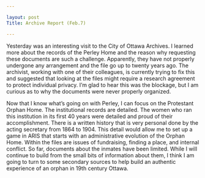 ```yaml
---

layout: post
Title: Archive Report (Feb.7) 

---
```


Yesterday was an interesting visit to the City of Ottawa Archives. I learned more about the records of the Perley Home and the reason why requesting these documents are such a challenge. Apparently, they have not properly undergone any arrangement and the file go up to twenty years ago. The archivist, working with one of their colleagues, is currently trying to fix this and suggested that looking at the files might require a research agreement to protect individual privacy. I’m glad to hear this was the blockage, but I am curious as to why the documents were never properly organized. 

Now that I know what’s going on with Perley, I can focus on the Protestant Orphan Home. The institutional records are detailed. The women who ran this institution in its first 40 years were detailed and proud of their accomplishment. There is a written history that is very personal done by the acting secretary from 1864 to 1904. This detail would allow me to set up a game in ARIS that starts with an administrative evolution of the Orphan Home. Within the files are issues of fundraising, finding a place, and internal conflict. So far, documents about the inmates have been limited. While I will continue to build from the small bits of information about them, I think I am going to turn to some secondary sources to help build an authentic experience of an orphan in 19th century Ottawa. 
